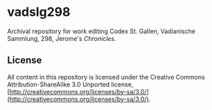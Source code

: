 # vadslg298


Archival repository for work editing Codex St. Gallen, Vadianische Sammlung, 298, Jerome's *Chronicles*.


## License

All content in this repository is licensed under the Creative Commons Attribution-ShareAlike 3.0 Unported license, [http://creativecommons.org/licenses/by-sa/3.0/](http://creativecommons.org/licenses/by-sa/3.0/).



